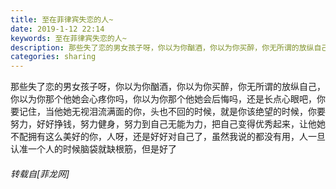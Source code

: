 ```yaml
---
title: 至在菲律宾失恋的人~
date: 2019-1-12 22:14
keywords: 至在菲律宾失恋的人~
description: 那些失了恋的男女孩子呀，你以为你酗酒，你以为你买醉，你无所谓的放纵自己，你以为你那个他她会心疼你吗，你以为你那个他她会后悔吗，还是长点心眼吧，你要记住，当他她无视泪流满面的你，头也不回的时候，就是你该绝望的时候，你要努力，好好挣钱，努力健身，努力到自己无能为力，把自己变得优秀起来，让他她不配拥有这么美好的你，人呀，还是好好对自己了，虽然我说的都没有用，人一旦认准一个人的时候脑袋就缺根筋，但是好了
categories: sharing
---
```

<td class="t_f" id="postmessage_2678930">

那些失了恋的男女孩子呀，你以为你酗酒，你以为你买醉，你无所谓的放纵自己，你以为你那个他她会心疼你吗，你以为你那个他她会后悔吗，还是长点心眼吧，你要记住，当他她无视泪流满面的你，头也不回的时候，就是你该绝望的时候，你要努力，好好挣钱，努力健身，努力到自己无能为力，把自己变得优秀起来，让他她不配拥有这么美好的你，人呀，还是好好对自己了，虽然我说的都没有用，人一旦认准一个人的时候脑袋就缺根筋，但是好了</td>
###### 转载自[菲龙网]
